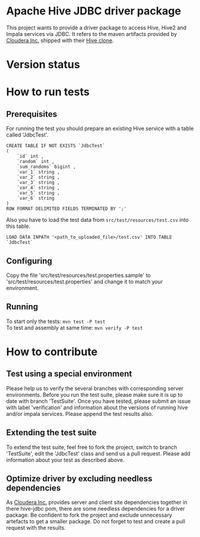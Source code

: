 # Apache Hive JDBC driver package

This project wants to provide a driver package to access Hive, Hive2 and Impala services via JDBC.
It refers to the maven artifacts provided by [Cloudera Inc.](http://www.cloudera.com/) shipped 
with their [Hive clone](https://github.com/cloudera/hive).

# Version status

# How to run tests
## Prerequisites

For running the test you should prepare an existing Hive service with a table called 'JdbcTest'.

	CREATE TABLE IF NOT EXISTS `JdbcTest` 
	( 
		`id` int , 
		`random` int , 
		`sum_randoms` bigint , 
		`var_1` string ,
		`var_2` string ,
		`var_3` string ,
		`var_4` string ,
		`var_5` string ,
		`var_6` string
	) 
	ROW FORMAT DELIMITED FIELDS TERMINATED BY ';'

Also you have to load the test data from `src/test/resources/test.csv` into this table. 

	LOAD DATA INPATH '<path_to_uploaded_file>/test.csv' INTO TABLE `JdbcTest`

## Configuring

Copy the file 'src/test/resources/test.properties.sample' to 'src/test/resources/test.properties' and change it 
to match your environment.

## Running

To start only the tests: `mvn test -P test`  
To test and assembly at same time: `mvn verify -P test`

# How to contribute
## Test using a special environment

Please help us to verify the several branches with corresponding server environments. Before you run the
test suite, please make sure it is up to date with branch 'TestSuite'. Once you have tested, please 
submit an issue with label 'verification' and information about the versions of running hive and/or 
impala services. Please append the test results also.

## Extending the test suite

To extend the test suite, feel free to fork the project, switch to branch 'TestSuite', edit the 'JdbcTest' class 
and send us a pull request. Please add information about your test as described above.

## Optimize driver by excluding needless dependencies

As [Cloudera Inc.](http://www.cloudera.com/) provides server and client site dependencies together in there 
hive-jdbc pom, there are some needless dependencies for a driver package. Be confident to fork the project and
exclude unnecessary artefacts to get a smaller package. Do not forget to test and create a pull request with 
the results.
